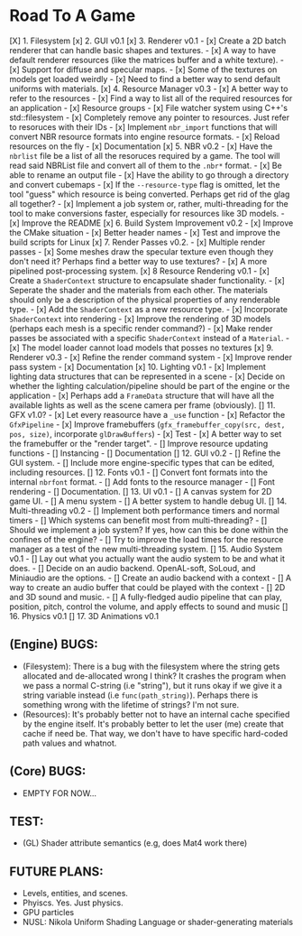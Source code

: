 # Road To A Game 
[X] 1. Filesystem
[x] 2. GUI v0.1
[x] 3. Renderer v0.1
    - [x] Create a 2D batch renderer that can handle basic shapes and textures.
    - [x] A way to have default renderer resources (like the matrices buffer and a white texture).
    - [x] Support for diffuse and specular maps.
    - [x] Some of the textures on models get loaded weirdly
    - [x] Need to find a better way to send default uniforms with materials.
[x] 4. Resource Manager v0.3
    - [x] A better way to refer to the resources
    - [x] Find a way to list all of the required resources for an application
    - [x] Resource groups
    - [x] File watcher system using C++'s std::filesystem
    - [x] Completely remove any pointer to resources. Just refer to resoruces with their IDs
    - [x] Implement `nbr_import` functions that will convert NBR resource formats into engine resource formats.
    - [x] Reload resources on the fly
    - [x] Documentation
[x] 5. NBR v0.2 
    - [x] Have the `nbrlist` file be a list of all the resoruces required by a game. The tool will read said NBRList file and convert all of them to the `.nbr*` format.
    - [x] Be able to rename an output file 
    - [x] Have the ability to go through a directory and convert cubemaps 
    - [x] If the `--resource-type` flag is omitted, let the tool "guess" which resource is being converted. Perhaps get rid of the glag all together? 
    - [x] Implement a job system or, rather, multi-threading for the tool to make conversions faster, especially for resources like 3D models.
    - [x] Improve the README
[x] 6. Build System Improvement v0.2 
    - [x] Improve the CMake situation
    - [x] Better header names
    - [x] Test and improve the build scripts for Linux
[x] 7. Render Passes v0.2. 
    - [x] Multiple render passes
    - [x] Some meshes draw the specular texture even though they don't need it? Perhaps find a better way to use textures?
    - [x] A more pipelined post-processing system.
[x] 8 Resource Rendering v0.1
    - [x] Create a `ShaderContext` structure to encapsulate shader functionality.
    - [x] Seperate the shader and the materials from each other. The materials should only be a description of the physical properties of any renderable type. 
    - [x] Add the `ShaderContext` as a new resource type.
    - [x] Incorporate `ShaderContext` into rendering
    - [x] Improve the rendering of 3D models (perhaps each mesh is a specific render command?) 
    - [x] Make render passes be associated with a specific `ShaderContext` instead of a `Material`.
    - [x] The model loader cannot load models that posses no textures
[x] 9. Renderer v0.3 
    - [x] Refine the render command system
    - [x] Improve render pass system
    - [x] Documentation
[x] 10. Lighting v0.1 
    - [x] Implement lighting data structures that can be represented in a scene 
    - [x] Decide on whether the lighting calculation/pipeline should be part of the engine or the application 
    - [x] Perhaps add a `FrameData` structure that will have all the available lights as well as the scene camera per frame (obviously).
[] 11. GFX v1.0? 
    - [x] Let every reasource have a `_use` function
    - [x] Refactor the `GfxPipeline` 
    - [x] Improve framebuffers (`gfx_framebuffer_copy(src, dest, pos, size)`, incorporate `glDrawBuffers`)
    - [x] Test
    - [x] A better way to set the framebuffer or the "render target".
    - [] Improve resource updating functions
    - [] Instancing 
    - [] Documentation
[] 12. GUI v0.2
    - [] Refine the GUI system.
    - [] Include more engine-specific types that can be edited, including resources.
[] 12. Fonts v0.1 
    - [] Convert font formats into the internal `nbrfont` format. 
    - [] Add fonts to the resource manager 
    - [] Font rendering
    - [] Documentation.
[] 13. UI v0.1
    - [] A canvas system for 2D game UI.
    - [] A menu system
    - [] A better system to handle debug UI.
[] 14. Multi-threading v0.2 
    - [] Implement both performance timers and normal timers
    - [] Which systems can benefit most from multi-threading? 
    - [] Should we implement a job system? If yes, how can this be done within the confines of the engine? 
    - [] Try to improve the load times for the resource manager as a test of the new multi-threading system.
[] 15. Audio System v0.1 
    - [] Lay out what you actually want the audio system to be and what it does. 
    - [] Decide on an audio backend. OpenAL-soft, SoLoud, and Miniaudio are the options.
    - [] Create an audio backend with a context 
    - [] A way to create an audio buffer that could be played with the context 
    - [] 2D and 3D sound and music. 
    - [] A fully-fledged audio pipeline that can play, position, pitch, control the volume, and apply effects to sound and music
[] 16. Physics v0.1
[] 17. 3D Animations v0.1

## (Engine) BUGS: 
- (Filesystem): There is a bug with the filesystem where the string gets allocated and de-allocated wrong I think? It crashes the program when we pass a normal C-string (i.e "string"), but it runs okay 
if we give it a string variable instead (i.e `func(path_string)`). Perhaps there is something wrong with the lifetime of strings? I'm not sure.
- (Resources): It's probably better not to have an internal cache specified by the engine itself. It's probably better to let the user (me) create that cache if need be. That way, we don't have to have specific hard-coded path values and whatnot. 

## (Core) BUGS: 
- EMPTY FOR NOW...

## TEST: 
- (GL) Shader attribute semantics (e.g, does Mat4 work there)

## FUTURE PLANS: 
- Levels, entities, and scenes.
- Phyiscs. Yes. Just physics.
- GPU particles
- NUSL: Nikola Uniform Shading Language or shader-generating materials
